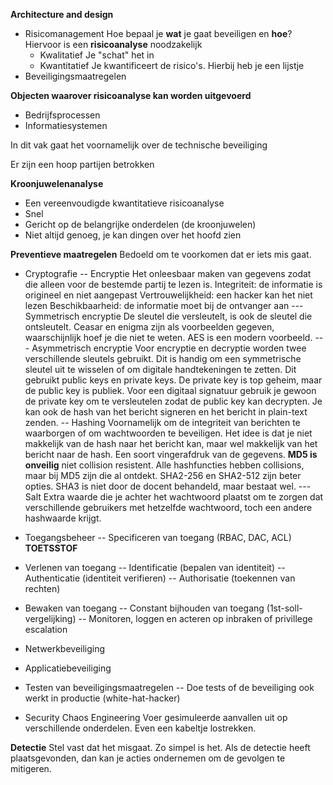 **Architecture and design**
- Risicomanagement
  Hoe bepaal je **wat** je gaat beveiligen en **hoe**?
  Hiervoor is een **risicoanalyse** noodzakelijk
  - Kwalitatief
    Je "schat" het in
  - Kwantitatief
    Je kwantificeert de risico's. Hierbij heb je een lijstje
- Beveiligingsmaatregelen

**Objecten waarover risicoanalyse kan worden uitgevoerd**
- Bedrijfsprocessen
- Informatiesystemen

In dit vak gaat het voornamelijk over de technische beveiliging

Er zijn een hoop partijen betrokken

**Kroonjuwelenanalyse**
- Een vereenvoudigde kwantitatieve risicoanalyse
- Snel
- Gericht op de belangrijke onderdelen (de kroonjuwelen)
- Niet altijd genoeg, je kan dingen over het hoofd zien

**Preventieve maatregelen**
Bedoeld om te voorkomen dat er iets mis gaat.
- Cryptografie
-- Encryptie
Het onleesbaar maken van gegevens zodat die alleen voor de bestemde partij te lezen is.
Integriteit: de informatie is origineel en niet aangepast
Vertrouwelijkheid: een hacker kan het niet lezen
Beschikbaarheid: de informatie moet bij de ontvanger aan
--- Symmetrisch encryptie
De sleutel die versleutelt, is ook de sleutel die ontsleutelt.
Ceasar en enigma zijn als voorbeelden gegeven, waarschijnlijk hoef je die niet te weten.
AES is een modern voorbeeld.
--- Asymmetrisch encryptie
Voor encryptie en decryptie worden twee verschillende sleutels gebruikt. Dit is handig om een symmetrische sleutel uit te wisselen of om digitale handtekeningen te zetten.
Dit gebruikt public keys en private keys. De private key is top geheim, maar de public key is publiek.
Voor een digitaal signatuur gebruik je gewoon de private key om te versleutelen zodat de public key kan decrypten. Je kan ook de hash van het bericht signeren en het bericht in plain-text
zenden.
-- Hashing
Voornamelijk om de integriteit van berichten te waarborgen of om wachtwoorden te beveiligen. Het idee is dat je niet makkelijk van de hash naar het bericht kan, maar wel makkelijk van het
bericht naar de hash. Een soort vingerafdruk van de gegevens. **MD5 is onveilig** niet collision resistent. Alle hashfuncties hebben collisions, maar bij MD5 zijn die al ontdekt.
SHA2-256 en SHA2-512 zijn beter opties. SHA3 is niet door de docent behandeld, maar bestaat wel.
--- Salt
Extra waarde die je achter het wachtwoord plaatst om te zorgen dat verschillende gebruikers met hetzelfde wachtwoord, toch een andere hashwaarde krijgt.

- Toegangsbeheer
-- Specificeren van toegang (RBAC, DAC, ACL) **TOETSSTOF**
- Verlenen van toegang
-- Identificatie (bepalen van identiteit)
-- Authenticatie (identiteit verifieren)
-- Authorisatie (toekennen van rechten)
- Bewaken van toegang
-- Constant bijhouden van toegang (1st-soll-vergelijking)
-- Monitoren, loggen en acteren op inbraken of privillege escalation
- Netwerkbeveiliging
- Applicatiebeveiliging
- Testen van beveiligingsmaatregelen
-- Doe tests of de beveiliging ook werkt in productie (white-hat-hacker)
- Security Chaos Engineering
Voer gesimuleerde aanvallen uit op verschillende onderdelen. Even een kabeltje lostrekken.

**Detectie**
Stel vast dat het misgaat. Zo simpel is het. Als de detectie heeft plaatsgevonden, dan kan je acties ondernemen om de gevolgen te mitigeren.